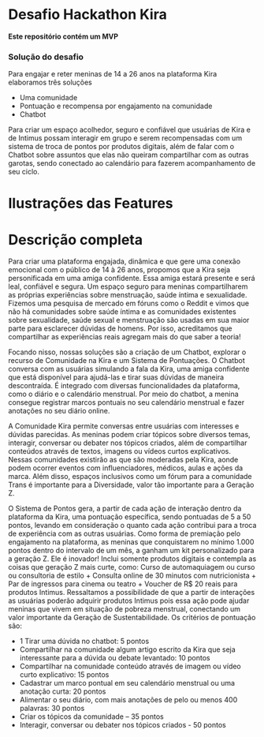 # Desafio Hackathon Kira

**Este repositório contém um MVP**

### Solução do desafio
Para engajar e reter meninas de 14 a 26 anos na plataforma Kira elaboramos três soluções
<ul>
  <li> Uma comunidade </li>
  <li> Pontuação e recompensa por engajamento na comunidade </li>
  <li> Chatbot </li>
</ul>

Para criar um espaço acolhedor, seguro e confiável que usuárias de Kira e de Intimus possam interagir em grupo e serem recompensadas com um sistema de troca de pontos por produtos digitais, além de falar com o Chatbot sobre assuntos que elas não queiram compartilhar com as outras garotas, sendo conectado ao calendário para fazerem acompanhamento de seu ciclo.

# Ilustrações das Features 




# Descrição completa

Para criar uma plataforma engajada, dinâmica e que gere uma conexão emocional com o público de 14 à 26 anos, propomos que a Kira seja personificada em uma amiga confidente. Essa amiga estará presente e será leal, confiável e segura. Um espaço seguro para meninas compartilharem as próprias experiências sobre menstruação, saúde íntima e sexualidade. Fizemos uma pesquisa de mercado em fóruns como o Reddit e vimos que não há comunidades sobre saúde íntima e as comunidades existentes sobre sexualidade, saúde sexual e menstruação são usadas em sua maior parte para esclarecer dúvidas de homens. Por isso, acreditamos que compartilhar as experiências reais agregam mais do que saber a teoria! 

Focando nisso, nossas soluções são a criação de um Chatbot, explorar o recurso de Comunidade na Kira e um Sistema de Pontuações. O Chatbot conversa com as usuárias simulando a fala da Kira, uma amiga confidente que está disponível para ajudá-las e tirar suas dúvidas de maneira descontraída. É integrado com diversas funcionalidades da plataforma, como o diário e o calendário menstrual. Por meio do chatbot, a menina consegue registrar marcos pontuais no seu calendário menstrual e fazer anotações no seu diário online.

A Comunidade Kira permite conversas entre usuárias com interesses e dúvidas parecidas. As meninas podem criar tópicos sobre diversos temas, interagir, conversar ou debater nos tópicos criados, além de compartilhar conteúdos através de textos, imagens ou vídeos curtos explicativos. Nessas comunidades existirão as que são moderadas pela Kira, aonde podem ocorrer eventos com influenciadores, médicos, aulas e ações da marca. Além disso, espaços inclusivos como um fórum para a comunidade Trans é importante para a Diversidade, valor tão importante para a Geração Z. 

O Sistema de Pontos gera, a partir de cada ação de interação dentro da plataforma da Kira, uma pontuação específica, sendo pontuadas de 5 a 50 pontos, levando em consideração o quanto cada ação contribui para a troca de experiência com as outras usuárias. Como forma de premiação pelo engajamento na plataforma, as meninas que conquistarem no mínimo 1.000 pontos dentro do intervalo de um mês, a ganham um kit personalizado para a geração Z. Ele é inovador! Inclui somente produtos digitais e contempla as coisas que geração Z mais curte, como: Curso de automaquiagem ou curso ou consultoria de estilo + Consulta online de 30 minutos com nutricionista + Par de ingressos para cinema ou teatro + Voucher de R$ 20 reais para produtos Intimus. Ressaltamos a possibilidade de que a partir de interações as usuárias poderão adquirir produtos Intimus pois essa ação pode ajudar meninas que vivem em situação de pobreza menstrual, conectando um valor importante da Geração de Sustentabilidade. Os critérios de pontuação são:  
<ul>
  <li> 1 Tirar uma dúvida no chatbot: 5 pontos  
  <li> Compartilhar na comunidade algum artigo escrito da Kira que seja interessante para a dúvida ou debate levantado: 10 pontos     
  <li> Compartilhar na comunidade conteúdo através de imagem ou vídeo curto explicativo: 15 pontos  
  <li> Cadastrar um marco pontual em seu calendário menstrual ou uma anotação curta:  20 pontos  
  <li> Alimentar o seu diário, com mais anotações de pelo ou menos 400 palavras: 30 pontos 
  <li> Criar os tópicos da comunidade – 35 pontos 
  <li> Interagir, conversar ou debater nos tópicos criados - 50 pontos
